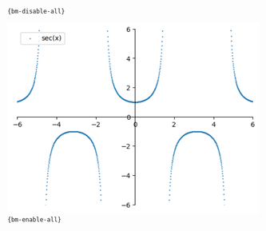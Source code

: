 `{bm-disable-all}`

![Graph(s) of sec(x)](calculus_9c8304661246b1904cf761a124b6417f.png)
`{bm-enable-all}`

